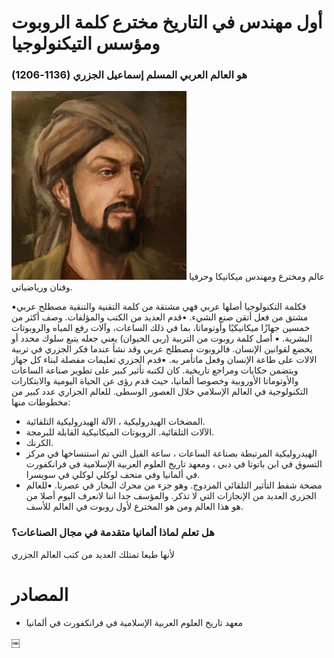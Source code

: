 # أول مهندس في التاريخ مخترع كلمة الروبوت ومؤسس التيكنولوجيا
### هو العالم العربي المسلم إسماعيل الجزري (1136-1206)

<img src="https://github.com/MMT-Community/Father-of-Robots/blob/main/resource/Ismail_al_jazari.jpg" alt="Avatar" >
عالم ومخترع ومهندس ميكانيكا وحرفيا وفنان ورياضياتي.

▪︎فكلمة التكنولوجيا أصلها عربي فهي مشتقة من كلمة التقنية والتنقية مصطلح عربي مشتق من فعل أتقن صنع الشيء. •قدم العديد من الكتب والمؤلفات. وصف أكثر من خمسين جهازًا ميكانيكيًا وأوتوماتا، بما في ذلك الساعات، وآلات رفع المياه والروبوتات البشرية.
▪︎ أصل كلمة روبوت من التربية (ربى الحيوان) يعني جعله يتبع سلوك محدد أو يخضع لقوانين الإنسان. فالروبوت مصطلح عربي وقد نشأ عندما فكر الجزري في تربية الالات على طاعة الإنسان وفعل ماتأمر به.
▪︎قدم الجزري تعليمات مفصلة لبناء كل جهاز ويتضمن حكايات ومراجع تاريخية. كان لكتبه تأثير كبير على تطوير صناعة الساعات والأوتوماتا الأوروبية وخصوصا ألمانيا، حيث قدم رؤى عن الحياة اليومية والابتكارات التكنولوجية في العالم الإسلامي خلال العصور الوسطى. للعالم الجزاري عدد كبير من مخطوطات منها:
- المضخات الهيدروليكية ، الآلة الهيدروليكية التلقائية.
- الآلات التلقائية.
الروبوتات الميكانيكية القابلة للبرمجة.
- الكرنك.
- الهيدروليكية المرتبطة بصناعة الساعات ، ساعة الفيل التي تم استنساخها في مركز التسوق في ابن باتوتا في دبي ، ومعهد تاريخ العلوم العربية الإسلامية في فرانكفورت في ألمانيا وفي متحف لوكلي لوكلي في سويسرا.
- مضخة شفط التأثير التلقائي المزدوج. وهو جزء من محرك البخار في عصرنا.
▪︎للعالم الجزري العديد من الإنجازات التي لا تذكر. والمؤسف جدا اننا لانعرف اليوم أصلا من هو هذا العالم ومن هو المخترع لأول روبوت في العالم للأسف.
### هل تعلم لماذا ألمانيا متقدمة في مجال الصناعات؟
 لأنها طبعا تمتلك العديد من كتب العالم الجزري
 
# المصادر
 - معهد تاريخ العلوم العربية الإسلامية في فرانكفورت في ألمانيا

￼
